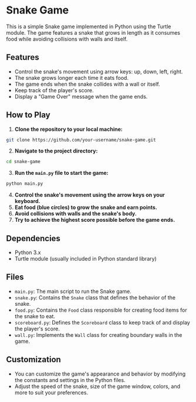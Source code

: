 # Snake Game

This is a simple Snake game implemented in Python using the Turtle module. The game features a snake that grows in length as it consumes food while avoiding collisions with walls and itself.

## Features

- Control the snake's movement using arrow keys: up, down, left, right.
- The snake grows longer each time it eats food.
- The game ends when the snake collides with a wall or itself.
- Keep track of the player's score.
- Display a "Game Over" message when the game ends.

## How to Play

1. **Clone the repository to your local machine:**

```bash
git clone https://github.com/your-username/snake-game.git
```

2. **Navigate to the project directory:**

```bash
cd snake-game
```

3. **Run the `main.py` file to start the game:**

```bash
python main.py
```

4. **Control the snake's movement using the arrow keys on your keyboard.**
5. **Eat food (blue circles) to grow the snake and earn points.**
6. **Avoid collisions with walls and the snake's body.**
7. **Try to achieve the highest score possible before the game ends.**

## Dependencies

- Python 3.x
- Turtle module (usually included in Python standard library)

## Files

- `main.py`: The main script to run the Snake game.
- `snake.py`: Contains the `Snake` class that defines the behavior of the snake.
- `food.py`: Contains the `Food` class responsible for creating food items for the snake to eat.
- `scoreboard.py`: Defines the `Scoreboard` class to keep track of and display the player's score.
- `wall.py`: Implements the `Wall` class for creating boundary walls in the game.

## Customization

- You can customize the game's appearance and behavior by modifying the constants and settings in the Python files.
- Adjust the speed of the snake, size of the game window, colors, and more to suit your preferences.


